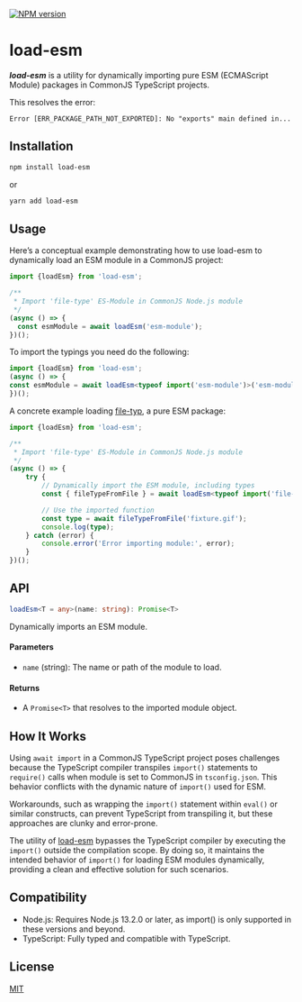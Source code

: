 [![NPM version](https://img.shields.io/npm/v/load-esm.svg)](https://npmjs.org/package/load-esm)

# load-esm

***load-esm*** is a utility for dynamically importing pure ESM (ECMAScript Module) packages in CommonJS TypeScript projects.

This resolves the error:
```
Error [ERR_PACKAGE_PATH_NOT_EXPORTED]: No "exports" main defined in...
```

## Installation
```bash
npm install load-esm
```

or

```bash
yarn add load-esm
```

## Usage

Here’s a conceptual example demonstrating how to use load-esm to dynamically load an ESM module in a CommonJS project:

```ts
import {loadEsm} from 'load-esm';

/**
 * Import 'file-type' ES-Module in CommonJS Node.js module
 */
(async () => {
  const esmModule = await loadEsm('esm-module');
})();
```

To import the typings you need do the following:
```ts
import {loadEsm} from 'load-esm';
(async () => {
const esmModule = await loadEsm<typeof import('esm-module')>('esm-module');
})();
```

A concrete example loading [file-typ](https://github.com/sindresorhus/file-type), a pure ESM package:

```ts
import {loadEsm} from 'load-esm';

/**
 * Import 'file-type' ES-Module in CommonJS Node.js module
 */
(async () => {
    try {
        // Dynamically import the ESM module, including types
        const { fileTypeFromFile } = await loadEsm<typeof import('file-type')>('file-type');

        // Use the imported function
        const type = await fileTypeFromFile('fixture.gif');
        console.log(type);
    } catch (error) {
        console.error('Error importing module:', error);
    }
})();
```

## API

```ts
loadEsm<T = any>(name: string): Promise<T>
```
Dynamically imports an ESM module.

#### Parameters
- `name` (string): The name or path of the module to load.

#### Returns
- A `Promise<T>` that resolves to the imported module object.

## How It Works
Using `await import` in a CommonJS TypeScript project poses challenges because the TypeScript compiler transpiles `import()` statements to `require()` calls when module is set to CommonJS in `tsconfig.json`.
This behavior conflicts with the dynamic nature of `import()` used for ESM.

Workarounds, such as wrapping the `import()` statement within `eval()` or similar constructs, can prevent TypeScript from transpiling it, but these approaches are clunky and error-prone.

The utility of [load-esm](https://github.com/Borewit/load-esm) bypasses the TypeScript compiler by executing the `import()` outside the compilation scope. 
By doing so, it maintains the intended behavior of `import()` for loading ESM modules dynamically, 
providing a clean and effective solution for such scenarios.

## Compatibility
- Node.js: Requires Node.js 13.2.0 or later, as import() is only supported in these versions and beyond.
- TypeScript: Fully typed and compatible with TypeScript.

## License
[MIT](./LICENSE)
